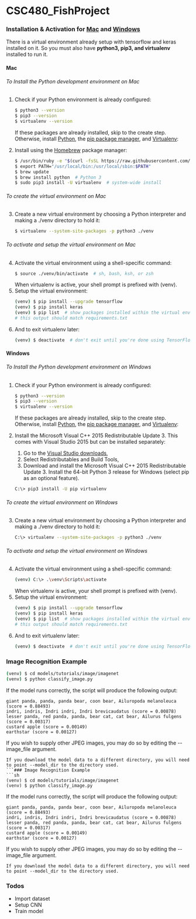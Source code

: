 # CSC480_FishProject

### Installation & Activation for [Mac](https://github.com/kirstenloechl/CSC480_FishProject#mac) and [Windows](https://github.com/kirstenloechl/CSC480_FishProject#windows)

There is a virtual environment already setup with tensorflow and keras installed on it. So you must also have **python3, pip3, and virtualenv** installed to run it.

#### Mac
###### To Install the Python development environment on *Mac*
1. Check if your Python environment is already configured:
    ```sh
    $ python3 --version
    $ pip3 --version
    $ virtualenv --version
    ```
    If these packages are already installed, skip to the create step.
    Otherwise, install [Python](https://www.python.org/), the [pip package manager](https://pip.pypa.io/en/stable/installing/), and [Virtualenv](https://virtualenv.pypa.io/en/stable/):

2. Install using the [Homebrew](https://brew.sh/) package manager:
    ```sh
    $ /usr/bin/ruby -e "$(curl -fsSL https://raw.githubusercontent.com/Homebrew/install/master/install)"
    $ export PATH="/usr/local/bin:/usr/local/sbin:$PATH"
    $ brew update
    $ brew install python  # Python 3
    $ sudo pip3 install -U virtualenv  # system-wide install
    ```
###### To create the virtual environment on *Mac*
3. Create a new virtual environment by choosing a Python interpreter and making a ./venv directory to hold it:
    ```sh
    $ virtualenv --system-site-packages -p python3 ./venv
    ```
###### To activate and setup the virtual environment on *Mac*
4. Activate the virtual environment using a shell-specific command:
    ```sh
    $ source ./venv/bin/activate  # sh, bash, ksh, or zsh
    ```
    When virtualenv is active, your shell prompt is prefixed with (venv).
5. Setup the virtual environment:
    ```sh
    (venv) $ pip install --upgrade tensorflow
    (venv) $ pip install keras
    (venv) $ pip list  # show packages installed within the virtual environment
    # this output should match requirements.txt
    ```
6. And to exit virtualenv later:
    ```sh
    (venv) $ deactivate  # don't exit until you're done using TensorFlow and Keras
    ```
#### Windows
###### To Install the Python development environment on *Windows*
1. Check if your Python environment is already configured:
    ```sh
    $ python3 --version
    $ pip3 --version
    $ virtualenv --version
    ```
    If these packages are already installed, skip to the create step.
    Otherwise, install [Python](https://www.python.org/), the [pip package manager](https://pip.pypa.io/en/stable/installing/), and [Virtualenv](https://virtualenv.pypa.io/en/stable/):

2. Install the Microsoft Visual C++ 2015 Redistributable Update 3. This comes with Visual Studio 2015 but can be installed separately:
    1. Go to the [Visual Studio downloads](https://visualstudio.microsoft.com/vs/older-downloads/),
    2. Select Redistributables and Build Tools,
    3. Download and install the Microsoft Visual C++ 2015 Redistributable Update 3.
    Install the 64-bit Python 3 release for Windows (select pip as an optional feature).
    ```sh
    C:\> pip3 install -U pip virtualenv
    ```
###### To create the virtual environment on *Windows*
3. Create a new virtual environment by choosing a Python interpreter and making a ./venv directory to hold it:
    ```sh
    C:\> virtualenv --system-site-packages -p python3 ./venv
    ```
###### To activate and setup the virtual environment on *Windows*
4. Activate the virtual environment using a shell-specific command:
    ```sh
    (venv) C:\> .\venv\Scripts\activate
    ```
    When virtualenv is active, your shell prompt is prefixed with (venv).
5. Setup the virtual environment:
    ```sh
    (venv) $ pip install --upgrade tensorflow
    (venv) $ pip install keras
    (venv) $ pip list  # show packages installed within the virtual environment
    # this output should match requirements.txt
    ```
6. And to exit virtualenv later:
    ```sh
    (venv) $ deactivate  # don't exit until you're done using TensorFlow and Keras
    ```
### Image Recognition Example 
```sh
(venv) $ cd models/tutorials/image/imagenet
(venv) $ python classify_image.py
```
If the model runs correctly, the script will produce the following output:
```
giant panda, panda, panda bear, coon bear, Ailuropoda melanoleuca (score = 0.88493)
indri, indris, Indri indri, Indri brevicaudatus (score = 0.00878)
lesser panda, red panda, panda, bear cat, cat bear, Ailurus fulgens (score = 0.00317)
custard apple (score = 0.00149)
earthstar (score = 0.00127)
```
If you wish to supply other JPEG images, you may do so by editing the --image_file argument.
```
If you download the model data to a different directory, you will need to point --model_dir to the directory used.
```### Image Recognition Example 
```sh
(venv) $ cd models/tutorials/image/imagenet
(venv) $ python classify_image.py
```
If the model runs correctly, the script will produce the following output:
```
giant panda, panda, panda bear, coon bear, Ailuropoda melanoleuca (score = 0.88493)
indri, indris, Indri indri, Indri brevicaudatus (score = 0.00878)
lesser panda, red panda, panda, bear cat, cat bear, Ailurus fulgens (score = 0.00317)
custard apple (score = 0.00149)
earthstar (score = 0.00127)
```
If you wish to supply other JPEG images, you may do so by editing the --image_file argument.
```
If you download the model data to a different directory, you will need to point --model_dir to the directory used.
```

### Todos
- Import dataset
- Setup CNN
- Train model 
